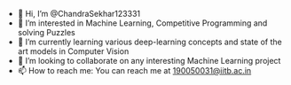 - 👋 Hi, I’m @ChandraSekhar123331
- 👀 I’m interested in Machine Learning, Competitive Programming and solving Puzzles
- 🌱 I’m currently learning various deep-learning concepts and state of the art models in Computer Vision
- 💞️ I’m looking to collaborate on any interesting Machine Learning project
- 📫 How to reach me: You can reach me at 190050031@iitb.ac.in

<!---
ChandraSekhar123331/ChandraSekhar123331 is a ✨ special ✨ repository because its `README.md` (this file) appears on your GitHub profile.
You can click the Preview link to take a look at your changes.
--->
